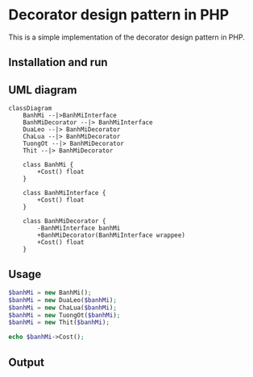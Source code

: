 # Decorator design pattern in PHP

This is a simple implementation of the decorator design pattern in PHP.

## Installation and run

## UML diagram
```mermaid
classDiagram
    BanhMi --|>BanhMiInterface
    BanhMiDecorator --|> BanhMiInterface
    DuaLeo --|> BanhMiDecorator
    ChaLua --|> BanhMiDecorator
    TuongOt --|> BanhMiDecorator
    Thit --|> BanhMiDecorator

    class BanhMi {
        +Cost() float
    }

    class BanhMiInterface {
        +Cost() float
    }

    class BanhMiDecorator {
        -BanhMiInterface banhMi
        +BanhMiDecorator(BanhMiInterface wrappee)
        +Cost() float
    }
```

## Usage

```php
$banhMi = new BanhMi();
$banhMi = new DuaLeo($banhMi);
$banhMi = new ChaLua($banhMi);
$banhMi = new TuongOt($banhMi);
$banhMi = new Thit($banhMi);

echo $banhMi->Cost();
```

## Output
